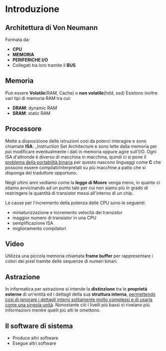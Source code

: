 # Introduzione
## Architettura di Von Neumann
Formata da:
- **CPU**
- **MEMORIA**
- **PERIFERICHE I/O**
- Collegati tra loro tramite il **BUS**

## Memoria
Può essere **Volatile**(RAM, Cache) o **non volatile**(hdd, ssd)
Esistono inoltre vari tipi di memoria RAM tra cui:
- **DRAM**: dynamic RAM
- **SRAM**: static RAM

## Processore
Mette a disposizione delle istruzioni così da poterci interagire e sono chiamate
**ISA**: _Instruction Set Architecture e sono lette dalla memoria per poi modificare eventualmente i dati in memoria oppure agire sull'I/O.
Ogni ISA d'altronde è diverso di macchina in macchina, quindi ci si pone il <u>problema della portabilità binaria</u> per questo nascono linguaggi come **C** che possono essere compilati/interpretati su più macchine a patto che si disponga del traduttore opportuno.

Negli ultimi anni vediamo come la **legge di Moore** venga meno, in quanto ci stiamo avvicinando ad un punto tale per cui non siamo più in grado di restringere la quantità di transistor messi all'interno di un chip.

Le cause per l'incremento della potenza delle CPU sono le seguenti:
- miniaturizzazione e incremento velocità dei transistor
- maggior numero di transistor in una CPU
- semplificazione ISA
- miglioramento compilatori

## Video
Utilizza una piccola memoria chiamata **frame buffer** per rappresentare i colori dei pixel tramite delle sequenze di numeri binari.

## Astrazione
In informatica per astrazione si intende la **distinzione** tra le **proprietà esterne** di un'entità ed i dettagli della sua **struttura interna**, <u>permettendo così di ignorare i dettagli interni solitamente molto complessi e di usarla come una singola unità</u>.
Nonostante ciò i livelli più bassi ci rivelano più informazioni mentre quelli più alti le omettono.

## Il software di sistema
- Produce altri software
- Esegue altri software
